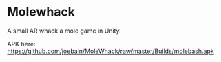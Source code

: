 # Molewhack

A small AR whack a mole game in Unity.

APK here: https://github.com/joebain/MoleWhack/raw/master/Builds/molebash.apk
